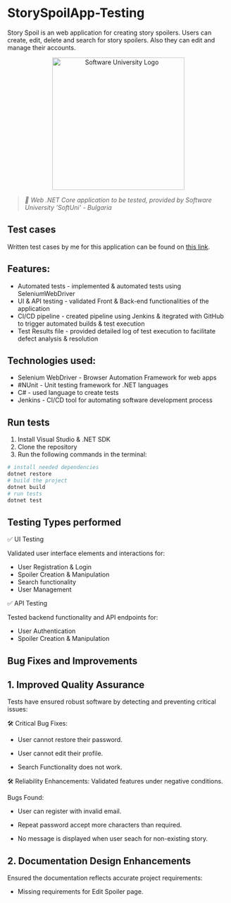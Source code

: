 # StorySpoilApp-Testing

Story Spoil is an web application for creating story spoilers. Users can create, edit, delete and search for story spoilers. Also they can edit and manage their accounts.


<p align="center">
  <img 
    alt="Software University Logo"
    src="https://vizia.sofia.bg/wp-content/uploads/2018/11/software-university-logo.png"
    width="300"
  >
</p>

> _🧪 Web .NET Core application to be tested, provided by Software University 'SoftUni' - Bulgaria_

## Test cases
Written test cases by me for this application can be found on [this link](https://docs.google.com/spreadsheets/d/1EQ8GlasIktTlla4jjLqdzei-pgCaJ4JP/edit?usp=drive_link&ouid=101865710122533479047&rtpof=true&sd=true). 

## Features:

  - Automated tests - implemented & automated tests using SeleniumWebDriver
  -  UI & API testing - validated Front & Back-end functionalities of the application
  -  CI/CD pipeline - created pipeline using Jenkins & itegrated with GitHub to trigger automated builds & test execution
  -  Test Results file - provided detailed log of test execution to facilitate defect analysis & resolution

## Technologies used:

  -  Selenium WebDriver - Browser Automation Framework for web apps
  - #NUnit - Unit testing framework for .NET languages
  - C# - used language to create tests
  - Jenkins - CI/CD tool for automating software development process
    
## Run tests
1. Install Visual Studio & .NET SDK
2. Clone the repository
3. Run the following commands in the terminal:

```bash
# install needed dependencies
dotnet restore
# build the project
dotnet build
# run tests
dotnet test
```

## Testing Types performed

✅ UI Testing

Validated user interface elements and interactions for:

  - User Registration & Login
  - Spoiler Creation & Manipulation
  - Search functionality
  - User Management

✅ API Testing

Tested backend functionality and API endpoints for:

  - User Authentication
  - Spoiler Creation & Manipulation



## Bug Fixes and Improvements
## 1. Improved Quality Assurance

Tests have ensured robust software by detecting and preventing critical issues:

🛠 Critical Bug Fixes:

  - User cannot restore their password.

  - User cannot edit their profile.
   
  - Search Functionality does not work.


🛠 Reliability Enhancements: Validated features under negative conditions.

Bugs Found:

  - User can register with invalid email.

  - Repeat password accept more characters than required.

  - No message is displayed when user seach for non-existing story.

## 2. Documentation Design Enhancements

Ensured the documentation reflects accurate project requirements:

  - Missing requirements for Edit Spoiler page.
